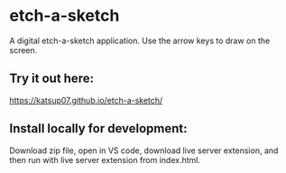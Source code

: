 # etch-a-sketch
A digital etch-a-sketch application. Use the arrow keys to draw on the screen.

## Try it out here:
https://katsup07.github.io/etch-a-sketch/

## Install locally for development:
Download zip file, open in VS code, download live server extension, and then run with live server extension from index.html.
